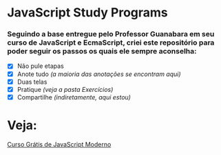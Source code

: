 # JavaScript Study Programs

### Seguindo a base entregue pelo Professor Guanabara em seu curso de JavaScript e EcmaScript, criei este repositório para poder seguir os passos os quais ele sempre aconselha:

- [x] Não pule etapas
- [x] Anote tudo _(a maioria das anotações se encontram aqui)_
- [x] Duas telas
- [x] Pratique _(veja a pasta Exercícios)_
- [x] Compartilhe _(indiretamente, aqui estou)_

# Veja:

[Curso Grátis de JavaScript Moderno](https://www.youtube.com/watch?v=BXqUH86F-kA)